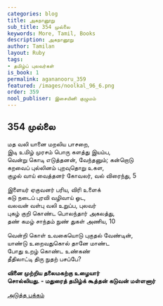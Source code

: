 ```yaml
---
categories: blog
title: அகநானூறு
sub_title: 354 முல்லை
keywords: More, Tamil, Books
description: அகநானூறு
author: Tamilan
layout: Ruby
tags:
- தமிழ்ப் புலவர்கள்
is_book: 1
permalink: agananooru_359
featured: /images/noolkal_96_6.png
order: 359
nool_publiser: இசையினி குழுமம்
---
```



## 354 முல்லை

மத வலி யானை மறலிய பாசறை,  
இடி உமிழ் முரசம் பொரு களத்து இயம்ப,  
வென்று கொடி எடுத்தனன், வேந்தனும்; கன்றொடு  
கறவைப் புல்லினம் புறவுதொறு உகள,  
குழல் வாய் வைத்தனர் கோவலர், வல் விரைந்து, 5

இளையர் ஏகுவனர் பரிய, விரி உளைக்  
கடு நடைப் புரவி வழிவாய் ஓட,  
வலவன் வள்பு வலி உறுப்ப, புலவர்  
புகழ் குறி கொண்ட பொலந்தார் அகலத்து,  
தண் கமழ் சாந்தம் நுண் துகள் அணிய, 10

வென்றி கொள் உவகையொடு புகுதல் வேண்டின்,  
யாண்டு உறைவதுகொல் தானே மாண்ட  
போது உறழ் கொண்ட உண்கண்  
தீதிலாட்டி திரு நுதற் பசப்பே?

**வினை முற்றிய தலைமகற்கு உழையார்  
சொல்லியது. - மதுரைத் தமிழ்க் கூத்தன் கடுவன் மள்ளனார்**

[அடுத்த பக்கம்](agananooru_360)